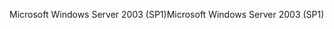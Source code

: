<span data-ttu-id="14ccb-101">Microsoft Windows Server 2003 (SP1)</span><span class="sxs-lookup"><span data-stu-id="14ccb-101">Microsoft Windows Server 2003 (SP1)</span></span>
